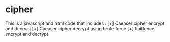 # cipher
This is a javascript and html code that includes :
[+] Caeaser cipher encrypt and decrypt
[+] Caeaser cipher  decrypt using brute force
[+] Railfence encrypt and decrypt
